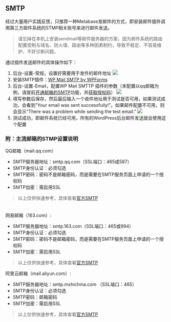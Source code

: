 ## SMTP

经过大量用户实践反馈，只推荐一种Metabase发邮件的方式，即安装邮件插件调用第三方邮件系统的STMP相关账号来进行邮件发送。

> 请忘掉在本机上安装sendmail等邮件服务器的方案，因为邮件系统的路由配置受制与域名、防火墙、路由等多种因素制约，导致不稳定、不容易维护、不好诊断问题。

通过插件发送邮件的具体操作如下：

1. 后台-设置-常规，设置好需要用于发件的邮件地址 ![](http://libs.websoft9.com/Websoft9/DocsPicture/zh/wordpress/wordpress-mailcg-websoft9.png)
2. 安装SMTP插件：[WP Mail SMTP by WPForms](https://wordpress.org/plugins/wp-mail-smtp/)
3. 后台-设置-Email，配置WP Mail SMTTP 插件的参数（本配置以qq邮箱为例，请提前[开通邮箱的SMTP](http://service.mail.qq.com/cgi-bin/help?subtype=1&&no=166&&id=28)功能，并[获取授权码](http://service.mail.qq.com/cgi-bin/help?subtype=1&&id=28&&no=1001256)） ![](http://libs.websoft9.com/Websoft9/DocsPicture/zh/wordpress/wordpress-mailconf-websoft9.png)
4. 填写参数后保存，然后最后输入一个收件地址用于测试是否可用，如果测试成功，会看到”Your email was sent successfully!”。如果邮件配置不可用，则会显示“There was a problem while sending the test email.”
 ![](http://libs.websoft9.com/Websoft9/DocsPicture/zh/wordpress/wordpress-mailss-websoft9.png)
5. 测试成功，即邮件系统已经可用，所有的WordPress后台邮件发送就会使用这个配置

### 附：主流邮箱的STMP设置说明

QQ邮箱（mail.qq.com）
* SMTP服务器地址：smtp.qq.com（SSL端口：465或587）
* SMTP身份认证：必须勾选
* SMTP密码：密码不是邮箱密码，而是需要在SMTP服务页面上申请的一个授权码
* SMTP加密：需启用SSL
> 以上仅供快速参考，具体查看[官方SMTP](https://service.mail.qq.com/cgi-bin/help?subtype=1&&id=28&&no=166)

　　   
网易邮箱（163.com）:
* SMTP服务器地址：smtp.163.com（SSL端口：465或994）
* SMTP身份认证：必须勾选
* SMTP密码：密码不是邮箱密码，而是需要在SMTP服务页面上申请的一个授权码
* SMTP加密：需启用SSL
> 以上仅供快速参考，具体查看[官方SMTP](http://help.163.com/09/1223/14/5R7P6CJ600753VB8.html?servCode=6010376)　　

阿里云邮箱（mail.aliyun.com）:
* SMTP服务器地址：smtp.mxhichina.com （SSL端口：465）
* SMTP身份认证：必须勾选
* SMTP密码：邮箱密码
* SMTP加密：需启用SSL
> 以上仅供快速参考，具体查看[官方SMTP](https://help.aliyun.com/knowledge_detail/36576.html)　